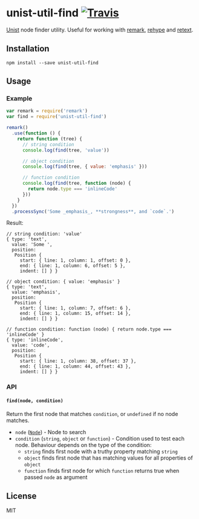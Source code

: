 # unist-util-find [![Travis](https://img.shields.io/travis/blahah/unist-util-find.svg)](https://travis-ci.org/blahah/unist-util-find)

[Unist](https://github.com/wooorm/unist) node finder utility. Useful for working with [remark](https://github.com/wooorm/remark), [rehype](https://github.com/wooorm/rehype) and [retext](https://github.com/wooorm/retext).

## Installation

```
npm install --save unist-util-find
```

## Usage

### Example

```js
var remark = require('remark')
var find = require('unist-util-find')

remark()
  .use(function () {
    return function (tree) {
      // string condition
      console.log(find(tree, 'value'))

      // object condition
      console.log(find(tree, { value: 'emphasis' }))

      // function condition
      console.log(find(tree, function (node) {
        return node.type === 'inlineCode'
      }))
    }
  })
  .processSync('Some _emphasis_, **strongness**, and `code`.')

```

Result:

```
// string condition: 'value'
{ type: 'text',
  value: 'Some ',
  position:
   Position {
     start: { line: 1, column: 1, offset: 0 },
     end: { line: 1, column: 6, offset: 5 },
     indent: [] } }

// object condition: { value: 'emphasis' }
{ type: 'text',
  value: 'emphasis',
  position:
   Position {
     start: { line: 1, column: 7, offset: 6 },
     end: { line: 1, column: 15, offset: 14 },
     indent: [] } }

// function condition: function (node) { return node.type === 'inlineCode' }
{ type: 'inlineCode',
  value: 'code',
  position:
   Position {
     start: { line: 1, column: 38, offset: 37 },
     end: { line: 1, column: 44, offset: 43 },
     indent: [] } }
```

### API

#### `find(node, condition)`

Return the first node that matches `condition`, or `undefined` if no node matches.

- `node` ([`Node`](https://github.com/wooorm/unist#node)) - Node to search
- `condition` (`string`, `object` or `function`) - Condition used to test each node. Behaviour depends on the type of the condition:
  - `string` finds first node with a truthy property matching `string`
  - `object` finds first node that has matching values for all properties of `object`
  - `function` finds first node for which `function` returns true when passed `node` as argument

## License

MIT

